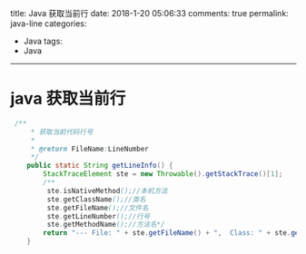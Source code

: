 title: Java 获取当前行
date: 2018-1-20 05:06:33
comments: true
permalink: java-line
categories: 
 - Java
tags: 
 - Java
 
---
# java 获取当前行


``` java
 /**
     * 获取当前代码行号
     *
     * @return FileName:LineNumber
     */
    public static String getLineInfo() {
        StackTraceElement ste = new Throwable().getStackTrace()[1];
        /**
         ste.isNativeMethod();//本机方法
         ste.getClassName();//类名
         ste.getFileName();//文件名
         ste.getLineNumber();//行号
         ste.getMethodName();//方法名*/
        return "--- File: " + ste.getFileName() + ",  Class: " + ste.getClassName() + ",  Method: " + ste.getMethodName() + "(),  Line: " + ste.getLineNumber();
    }
```